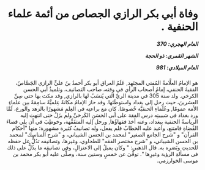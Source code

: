 <h1 dir="rtl">وفاة أبي بكر الرازي الجصاص من أئمة علماء الحنفية .</h1>

<h5 dir="rtl">العام الهجري:  370

الشهر القمري: ذو الحجة

العام الميلادي: 981</h5>

<p dir="rtl">هو الإمامُ العلَّامةُ المُفتي المجتَهِد, عَلَمُ العراق أبو بكر أحمدُ بنُ عليٍّ الرازي الجَصَّاصُ، الفقيهُ الحنفي، إمامُ أصحاب الرأي في وقته، صاحب التصانيف، وتلميذُ أبي الحسن الكرخي. ولد سنة 305 في مدينة الريِّ التي يُنسَبُ لها بالرازي, وقد مكث بها حتى سِنِّ العشرينَ، حيث رحل إلى بغداد واستوطَنَها. وقد حاز الإمامُ مكانةً عِلميَّةً سامِقةً بين علماءِ الأمة عمومًا, وعُلَماءِ الحنفيَّة خُصوصًا. كان مع براعتِه في العِلمِ مَشهورًا بالزهد والورع، لَمَّا ورد بغداد في شبيبتِه درس الفقهَ على أبي الحسَنِ الكَرخيِّ ولم يزَلْ حتى انتهت إليه الرياسةُ الحنفية ببغداد، وعنه أخذ فقهاؤُها, ورحل إليه المتفَقِّهة، وخوطِبَ في أن يلي قضاءَ القُضاةِ فامتنع، وأعيد عليه الخطابُ فلم يفعل، وله تصانيفُ كثيرة مشهورة؛ منها "أحكام القرآن" و "شرح الجامع الصغير" لمحمد بن الحسن الشيباني، و "شرح المناسك" لمحمد بن الحسن الشيباني، و "شرح مختصر الفقه" للطحاوي، وغيرها، وتصانيفه تدُلُّ عل حفظه للحديثِ وبَصَرِه به. قال الذهبي: " وكان يميلُ إلى الاعتزالِ، وفي تصانيفِه ما يدُلُّ على ذلك في مسألةِ الرؤية وغيرِها ". توفِّيَ عن خمسٍ وستين سنة، وصلَّى عليه أبو بكر محمد بن موسى الخوارزمي.</p></br>
